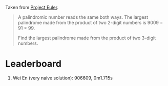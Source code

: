 Taken from [Project Euler](https://projecteuler.net/problem=4).

> A palindromic number reads the same both ways. The largest palindrome made from the product of two 2-digit numbers is 9009 = 91 × 99.
> 
> Find the largest palindrome made from the product of two 3-digit numbers.

# Leaderboard

1. Wei En (very naive solution): 906609, 0m1.715s
